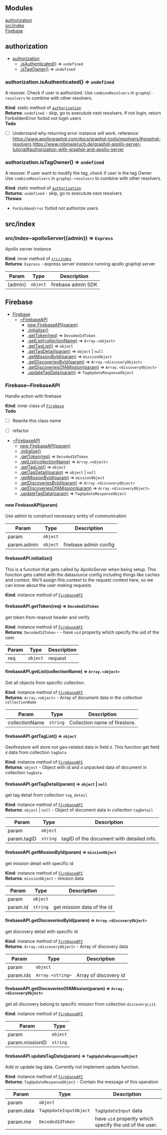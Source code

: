## Modules

<dl>
<dt><a href="#module_authorization">authorization</a></dt>
<dd></dd>
<dt><a href="#module_src/index">src/index</a></dt>
<dd></dd>
<dt><a href="#module_Firebase">Firebase</a></dt>
<dd></dd>
</dl>

<a name="module_authorization"></a>

## authorization

* [authorization](#module_authorization)
    * [.isAuthenticated()](#module_authorization.isAuthenticated) ⇒ <code>undefined</code>
    * [.isTagOwner()](#module_authorization.isTagOwner) ⇒ <code>undefined</code>

<a name="module_authorization.isAuthenticated"></a>

### authorization.isAuthenticated() ⇒ <code>undefined</code>
A resover. Check if user is authorized.
Use `combineResolvers` in `graphql-resolvers` to combine
with other resolvers.

**Kind**: static method of [<code>authorization</code>](#module_authorization)  
**Returns**: <code>undefined</code> - skip, go to executute next resolvers.
If not login, return ForbiddenError forbid not login users  
**Todo**

- [ ] Understand why returning error instance will work.
reference:
https://www.apollographql.com/docs/graphql-tools/resolvers/#graphql-resolvers
https://www.robinwieruch.de/graphql-apollo-server-tutorial#authorization-with-graphql-and-apollo-server

<a name="module_authorization.isTagOwner"></a>

### authorization.isTagOwner() ⇒ <code>undefined</code>
A resover. If user want to modify the tag, check if user is the tag Owner.
Use `combineResolvers` in `graphql-resolvers` to combine
with other resolvers.

**Kind**: static method of [<code>authorization</code>](#module_authorization)  
**Returns**: <code>undefined</code> - skip, go to executute next resolvers  
**Throws**:

- <code>ForbiddenError</code> forbid not authorize users

<a name="module_src/index"></a>

## src/index
<a name="module_src/index..apolloServer"></a>

### src/index~apolloServer({admin}) ⇒ <code>Express</code>
Apollo server instance

**Kind**: inner method of [<code>src/index</code>](#module_src/index)  
**Returns**: <code>Express</code> - express server instance running apollo graphql server  

| Param | Type | Description |
| --- | --- | --- |
| {admin} | <code>object</code> | firebase admin SDK |

<a name="module_Firebase"></a>

## Firebase

* [Firebase](#module_Firebase)
    * [~FirebaseAPI](#module_Firebase..FirebaseAPI)
        * [new FirebaseAPI(param)](#new_module_Firebase..FirebaseAPI_new)
        * [.initialize()](#module_Firebase..FirebaseAPI+initialize)
        * [.getToken(req)](#module_Firebase..FirebaseAPI+getToken) ⇒ <code>DecodedIdToken</code>
        * [.getList(collectionName)](#module_Firebase..FirebaseAPI+getList) ⇒ <code>Array.&lt;object&gt;</code>
        * [.getTagList()](#module_Firebase..FirebaseAPI+getTagList) ⇒ <code>object</code>
        * [.getTagDetail(param)](#module_Firebase..FirebaseAPI+getTagDetail) ⇒ <code>object</code> \| <code>null</code>
        * [.getMissionById(param)](#module_Firebase..FirebaseAPI+getMissionById) ⇒ <code>missionObject</code>
        * [.getDiscoveriesById(param)](#module_Firebase..FirebaseAPI+getDiscoveriesById) ⇒ <code>Array.&lt;discoveryObject&gt;</code>
        * [.getDiscoveriesOfAMission(param)](#module_Firebase..FirebaseAPI+getDiscoveriesOfAMission) ⇒ <code>Array.&lt;discoveryObject&gt;</code>
        * [.updateTagData(param)](#module_Firebase..FirebaseAPI+updateTagData) ⇒ <code>TagUpdateResponseObject</code>

<a name="module_Firebase..FirebaseAPI"></a>

### Firebase~FirebaseAPI
Handle action with firebase

**Kind**: inner class of [<code>Firebase</code>](#module_Firebase)  
**Todo**

- [ ] Rewrite this class name
- [ ] refactor


* [~FirebaseAPI](#module_Firebase..FirebaseAPI)
    * [new FirebaseAPI(param)](#new_module_Firebase..FirebaseAPI_new)
    * [.initialize()](#module_Firebase..FirebaseAPI+initialize)
    * [.getToken(req)](#module_Firebase..FirebaseAPI+getToken) ⇒ <code>DecodedIdToken</code>
    * [.getList(collectionName)](#module_Firebase..FirebaseAPI+getList) ⇒ <code>Array.&lt;object&gt;</code>
    * [.getTagList()](#module_Firebase..FirebaseAPI+getTagList) ⇒ <code>object</code>
    * [.getTagDetail(param)](#module_Firebase..FirebaseAPI+getTagDetail) ⇒ <code>object</code> \| <code>null</code>
    * [.getMissionById(param)](#module_Firebase..FirebaseAPI+getMissionById) ⇒ <code>missionObject</code>
    * [.getDiscoveriesById(param)](#module_Firebase..FirebaseAPI+getDiscoveriesById) ⇒ <code>Array.&lt;discoveryObject&gt;</code>
    * [.getDiscoveriesOfAMission(param)](#module_Firebase..FirebaseAPI+getDiscoveriesOfAMission) ⇒ <code>Array.&lt;discoveryObject&gt;</code>
    * [.updateTagData(param)](#module_Firebase..FirebaseAPI+updateTagData) ⇒ <code>TagUpdateResponseObject</code>

<a name="new_module_Firebase..FirebaseAPI_new"></a>

#### new FirebaseAPI(param)
Use admin to construct necessary entity of communication


| Param | Type | Description |
| --- | --- | --- |
| param | <code>object</code> |  |
| param.admin | <code>object</code> | firebase admin config |

<a name="module_Firebase..FirebaseAPI+initialize"></a>

#### firebaseAPI.initialize()
This is a function that gets called by ApolloServer when being setup.
This function gets called with the datasource config including things
like caches and context. We'll assign this.context to the request context
here, so we can know about the user making requests

**Kind**: instance method of [<code>FirebaseAPI</code>](#module_Firebase..FirebaseAPI)  
<a name="module_Firebase..FirebaseAPI+getToken"></a>

#### firebaseAPI.getToken(req) ⇒ <code>DecodedIdToken</code>
get token from reqeust header and verify

**Kind**: instance method of [<code>FirebaseAPI</code>](#module_Firebase..FirebaseAPI)  
**Returns**: <code>DecodedIdToken</code> - - have `uid` properity which specify
 the uid of the user.  

| Param | Type | Description |
| --- | --- | --- |
| req | <code>object</code> | request |

<a name="module_Firebase..FirebaseAPI+getList"></a>

#### firebaseAPI.getList(collectionName) ⇒ <code>Array.&lt;object&gt;</code>
Get all objects from specific collection.

**Kind**: instance method of [<code>FirebaseAPI</code>](#module_Firebase..FirebaseAPI)  
**Returns**: <code>Array.&lt;object&gt;</code> - Array of document data in the collection `collectionName`  

| Param | Type | Description |
| --- | --- | --- |
| collectionName | <code>string</code> | Collection name of firestore. |

<a name="module_Firebase..FirebaseAPI+getTagList"></a>

#### firebaseAPI.getTagList() ⇒ <code>object</code>
Geofirestore will store not geo-related data in field `d`.
This function get field `d` data from collection `tagData`

**Kind**: instance method of [<code>FirebaseAPI</code>](#module_Firebase..FirebaseAPI)  
**Returns**: <code>object</code> - Object with id and `d` unpacked data of document
in collection `tagData`  
<a name="module_Firebase..FirebaseAPI+getTagDetail"></a>

#### firebaseAPI.getTagDetail(param) ⇒ <code>object</code> \| <code>null</code>
get tag detail from collection `tag_detail`

**Kind**: instance method of [<code>FirebaseAPI</code>](#module_Firebase..FirebaseAPI)  
**Returns**: <code>object</code> \| <code>null</code> - Object of document data in collection `tagDetail`  

| Param | Type | Description |
| --- | --- | --- |
| param | <code>object</code> |  |
| param.tagID | <code>string</code> | tagID of the document with detailed info. |

<a name="module_Firebase..FirebaseAPI+getMissionById"></a>

#### firebaseAPI.getMissionById(param) ⇒ <code>missionObject</code>
get mission detail with specific id

**Kind**: instance method of [<code>FirebaseAPI</code>](#module_Firebase..FirebaseAPI)  
**Returns**: <code>missionObject</code> - mission data  

| Param | Type | Description |
| --- | --- | --- |
| param | <code>object</code> |  |
| param.id | <code>string</code> | get mission data of the id |

<a name="module_Firebase..FirebaseAPI+getDiscoveriesById"></a>

#### firebaseAPI.getDiscoveriesById(param) ⇒ <code>Array.&lt;discoveryObject&gt;</code>
get discovery detail with specific id

**Kind**: instance method of [<code>FirebaseAPI</code>](#module_Firebase..FirebaseAPI)  
**Returns**: <code>Array.&lt;discoveryObject&gt;</code> - Array of discovery data  

| Param | Type | Description |
| --- | --- | --- |
| param | <code>object</code> |  |
| param.ids | <code>Array.&lt;string&gt;</code> | Array of discovery id |

<a name="module_Firebase..FirebaseAPI+getDiscoveriesOfAMission"></a>

#### firebaseAPI.getDiscoveriesOfAMission(param) ⇒ <code>Array.&lt;discoveryObject&gt;</code>
get all discovery belong to specific mission
from collection `discoveryList`.

**Kind**: instance method of [<code>FirebaseAPI</code>](#module_Firebase..FirebaseAPI)  

| Param | Type |
| --- | --- |
| param | <code>object</code> | 
| param.missionID | <code>string</code> | 

<a name="module_Firebase..FirebaseAPI+updateTagData"></a>

#### firebaseAPI.updateTagData(param) ⇒ <code>TagUpdateResponseObject</code>
Add or update tag data. Currently not implement updata function.

**Kind**: instance method of [<code>FirebaseAPI</code>](#module_Firebase..FirebaseAPI)  
**Returns**: <code>TagUpdateResponseObject</code> - Contain the message of this operation  

| Param | Type | Description |
| --- | --- | --- |
| param | <code>object</code> |  |
| param.data | <code>TagUpdateInputObject</code> | `TagUpdateInput` data |
| param.me | <code>DecodedIdToken</code> | have `uid` properity which specify  the uid of the user. |

